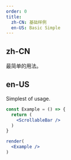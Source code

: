 ```yaml
---
order: 0
title:
  zh-CN: 基础样例
  en-US: Basic Simple
---
```


## zh-CN

最简单的用法。

## en-US

Simplest of usage.

```jsx
const Example = () => {
  return (
    <ScrollableBar />
  )
}

render(
  <Example />
)
```
